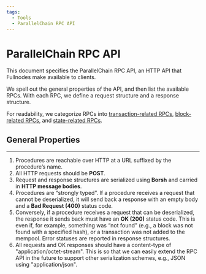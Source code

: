 ```yaml
---
tags:
  - Tools
  - ParallelChain RPC API
---
```


# ParallelChain RPC API

This document specifies the ParallelChain RPC API, an HTTP API that Fullnodes make available to clients. 

We spell out the general properties of the API, and then list the available RPCs. With each RPC, we define a request structure and a response structure. 

For readability, we categorize RPCs into [transaction-related RPCs](./transaction_rpc.md), [block-related RPCs](./block_rpc.md), and [state-related RPCs](./state_rpc.md).


## General Properties
---

1. Procedures are reachable over HTTP at a URL suffixed by the procedure’s name.
2. All HTTP requests should be **POST**.
3. Request and response structures are serialized using **Borsh** and carried in **HTTP message bodies**. 
4. Procedures are “strongly typed”. If a procedure receives a request that cannot be deserialized, it will send back a response with an empty body and a **Bad Request (400)** status code.
5. Conversely, if a procedure receives a request that can be deserialized, the response it sends back must have an **OK (200)** status code. This is even if, for example, something was “not found” (e.g., a block was not found with a specified hash), or a transaction was not added to the mempool. Error statuses are reported in response structures.
6. All requests and OK responses should have a content-type of "application/octet-stream". This is so that we can easily extend the RPC API in the future to support other serialization schemes, e.g., JSON using "application/json".